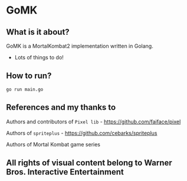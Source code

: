 # GoMK

## What is it about?
GoMK is a MortalKombat2 implementation written in Golang.
* Lots of things to do!


## How to run?
`go run main.go`



## References and my thanks to 
Authors and contributors of `Pixel lib` -  https://github.com/faiface/pixel

Authors of `spriteplus` -  https://github.com/cebarks/spriteplus

Authors of Mortal Kombat game series

## All rights of visual content belong to Warner Bros. Interactive Entertainment 
